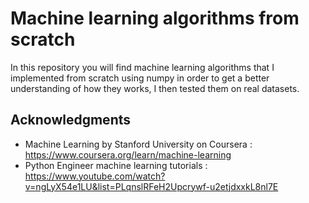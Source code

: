 # Machine learning algorithms from scratch

In this repository you will find machine learning algorithms that I implemented from scratch using numpy in order to get a better understanding of how they works, I then tested them on real datasets.

## Acknowledgments
* Machine Learning by Stanford University on Coursera : https://www.coursera.org/learn/machine-learning
* Python Engineer machine learning tutorials : https://www.youtube.com/watch?v=ngLyX54e1LU&list=PLqnslRFeH2Upcrywf-u2etjdxxkL8nl7E
